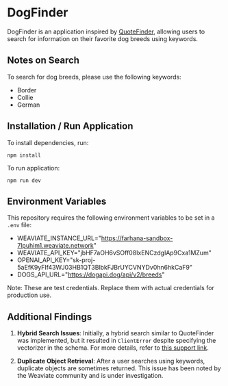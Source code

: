 # DogFinder

DogFinder is an application inspired by [QuoteFinder](https://quotefinder.weaviate.io/), allowing users to search for information on their favorite dog breeds using keywords.

## Notes on Search

To search for dog breeds, please use the following keywords:

- Border
- Collie
- German

## Installation / Run Application

To install dependencies, run:

`npm install`

To run application:

`npm run dev`

## Environment Variables

This repository requires the following environment variables to be set in a `.env` file:

- WEAVIATE_INSTANCE_URL="https://farhana-sandbox-7lpuhim1.weaviate.network"
- WEAVIATE_API_KEY="jbHF7aOH6vSOff08IxENCzdgIAp9Cxa1MZum"
- OPENAI_API_KEY="sk-proj-5aEfK9yFIf43WJ03HB1QT3BlbkFJBrUYCVNYDv0hn6hkCaF9"
- DOGS_API_URL="https://dogapi.dog/api/v2/breeds"

Note: These are test credentials. Replace them with actual credentials for production use.

## Additional Findings

1. **Hybrid Search Issues**: Initially, a hybrid search similar to QuoteFinder was implemented, but it resulted in `ClientError` despite specifying the vectorizer in the schema. For more details, refer to [this support link](https://forum.weaviate.io/t/hybrid-search-giving-errors-about-missing-vectorizer-but-objects-are-vectorized-correctly/20922).

2. **Duplicate Object Retrieval**: After a user searches using keywords, duplicate objects are sometimes returned. This issue has been noted by the Weaviate community and is under investigation.
